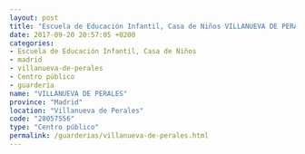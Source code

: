 ```yaml
---
layout: post
title: "Escuela de Educación Infantil, Casa de Niños VILLANUEVA DE PERALES"
date: 2017-09-20 20:57:05 +0200
categories:
- Escuela de Educación Infantil, Casa de Niños
- madrid
- villanueva-de-perales
- Centro público
- guarderia
name: "VILLANUEVA DE PERALES"
province: "Madrid"
location: "Villanueva de Perales"
code: "28057556"
type: "Centro público"
permalink: /guarderias/villanueva-de-perales.html
---
```

